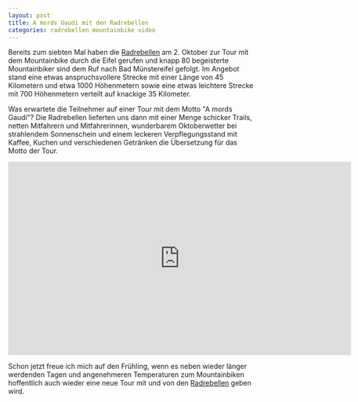 ```yaml
---
layout: post
title: A mords Gaudi mit den Radrebellen
categories: radrebellen mountainbike video
---
```


Bereits zum siebten Mal haben die [Radrebellen](http://www.rad-rebellen.de) am 2. Oktober zur Tour mit dem Mountainbike durch die Eifel gerufen und knapp 80 begeisterte Mountainbiker sind dem Ruf nach Bad Münstereifel gefolgt. Im Angebot stand eine etwas anspruchsvollere Strecke mit einer Länge von 45 Kilometern und etwa 1000 Höhenmetern sowie eine etwas leichtere Strecke mit 700 Höhenmetern verteilt auf knackige 35 Kilometer.

Was erwartete die Teilnehmer auf einer Tour mit dem Motto "A mords Gaudi"? Die Radrebellen lieferten uns dann mit einer Menge schicker Trails, netten Mitfahrern und Mitfahrerinnen, wunderbarem Oktoberwetter bei strahlendem Sonnenschein und einem leckeren Verpflegungsstand mit Kaffee, Kuchen und verschiedenen Getränken die Übersetzung für das Motto der Tour.

<div class="elastic-iframe"><iframe src="http://player.vimeo.com/video/30275606?title=0&amp;byline=0&amp;portrait=0" width="700" height="394" frameborder="0" webkitAllowFullScreen="webkitAllowFullScreen" allowFullScreen="allowFullScreen">&nbsp;</iframe></div>

Schon jetzt freue ich mich auf den Frühling, wenn es neben wieder länger werdenden Tagen und angenehmeren Temperaturen zum Mountainbiken hoffentlich auch wieder eine neue Tour mit und von den [Radrebellen](http://www.rad-rebellen.de) geben wird.

